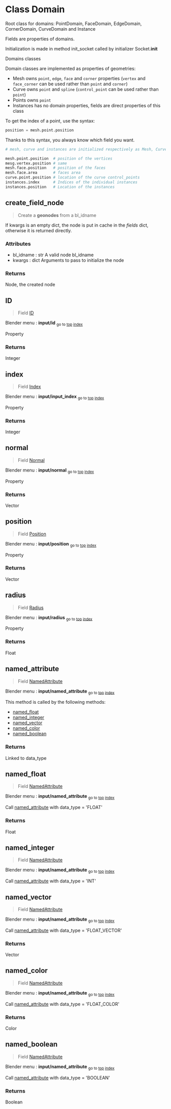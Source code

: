 
# Class Domain

Root class for domains: PointDomain, FaceDomain, EdgeDomain, CornerDomain, CurveDomain and Instance

Fields are properties of domains.

Initialization is made in method init_socket called by initializer Socket.__init__

Domains classes


Domain classes are implemented as properties of geometries:
- Mesh owns `point`, `edge`, `face` and `corner` properties (`vertex` and `face_corner`
can be used rather than `point` and `corner`)
- Curve owns `point` and `spline` (`control_point` can be used rather than `point`)
- Points owns `point`
- Instances has no domain properties, fields are direct properties of this class
  
To get the index of a point, use the syntax:

```python
position = mesh.point.position
```

Thanks to this syntax, you always know which field you want.

```python
# mesh, curve and instances are initialized respectively as Mesh, Curve ans Instances

mesh.point.position  # position of the vertices
mesg.vertex.position # same
mesh.face.position   # position of the faces
mesh.face.area       # faces area
curve.point.position # location of the curve control_points
instances.index      # Indices of the individual instances
instances.position   # Location of the instances
```



## create_field_node

> Create a **geonodes** from a bl_idname
  
If kwargs is an empty dict, the node is put in cache in the _fields_ dict,
otherwise it is returned directly.

### Attributes

- bl_idname : str
A valid node bl_idname
- kwargs : dict
Arguments to pass to initialize the node

### Returns

Node, the created node




## ID

> Field [ID](/docs/nodes/ID.md)
  
Blender menu : **input/id**
<sub>go to [top](#domain) [index](/docs/index.md)</sub>

  Property

### Returns

Integer



## index

> Field [Index](/docs/nodes/Index.md)
  
Blender menu : **input/input_index**
<sub>go to [top](#domain) [index](/docs/index.md)</sub>

  Property

### Returns

Integer



## normal

> Field [Normal](/docs/nodes/Normal.md)
  
Blender menu : **input/normal**
<sub>go to [top](#domain) [index](/docs/index.md)</sub>

  Property

### Returns

Vector



## position

> Field [Position](/docs/nodes/Position.md)
  
Blender menu : **input/position**
<sub>go to [top](#domain) [index](/docs/index.md)</sub>

  Property

### Returns

Vector



## radius

> Field [Radius](/docs/nodes/Radius.md)
  
Blender menu : **input/radius**
<sub>go to [top](#domain) [index](/docs/index.md)</sub>

  Property

### Returns

Float



## named_attribute

> Field [NamedAttribute](/docs/nodes/NamedAttribute.md)
  
Blender menu : **input/named_attribute**
<sub>go to [top](#domain) [index](/docs/index.md)</sub>

  This method is called by the following methods:
  
  - [named_float](#named_float)
  - [named_integer](#named_integer)
  - [named_vector](#named_vector)
  - [named_color](#named_color)
  - [named_boolean](#named_boolean)

### Returns

Linked to data_type



## named_float

> Field [NamedAttribute](/docs/nodes/NamedAttribute.md)
  
Blender menu : **input/named_attribute**
<sub>go to [top](#domain) [index](/docs/index.md)</sub>

  Call [named_attribute](#named_attribute) with data_type = 'FLOAT'

### Returns

Float



## named_integer

> Field [NamedAttribute](/docs/nodes/NamedAttribute.md)
  
Blender menu : **input/named_attribute**
<sub>go to [top](#domain) [index](/docs/index.md)</sub>

  Call [named_attribute](#named_attribute) with data_type = 'INT'
  
  

## named_vector

> Field [NamedAttribute](/docs/nodes/NamedAttribute.md)
  
Blender menu : **input/named_attribute**
<sub>go to [top](#domain) [index](/docs/index.md)</sub>

  Call [named_attribute](#named_attribute) with data_type = 'FLOAT_VECTOR'

### Returns

Vector



## named_color

> Field [NamedAttribute](/docs/nodes/NamedAttribute.md)
  
Blender menu : **input/named_attribute**
<sub>go to [top](#domain) [index](/docs/index.md)</sub>

  Call [named_attribute](#named_attribute) with data_type = 'FLOAT_COLOR'

### Returns

Color



## named_boolean

> Field [NamedAttribute](/docs/nodes/NamedAttribute.md)
  
Blender menu : **input/named_attribute**
<sub>go to [top](#domain) [index](/docs/index.md)</sub>

  Call [named_attribute](#named_attribute) with data_type = 'BOOLEAN'

### Returns

Boolean

